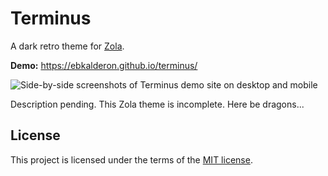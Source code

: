 # Terminus

A dark retro theme for [Zola](https://github.com/getzola/zola).

**Demo:** https://ebkalderon.github.io/terminus/

![Side-by-side screenshots of Terminus demo site on desktop and mobile](https://github.com/user-attachments/assets/a7fc6161-97b7-4a09-82d9-88f5e16647ee)

Description pending. This Zola theme is incomplete. Here be dragons...

## License

This project is licensed under the terms of the [MIT license](./LICENSE).
